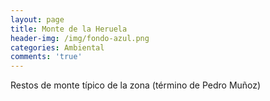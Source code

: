 ```yaml
---
layout: page
title: Monte de la Heruela
header-img: /img/fondo-azul.png
categories: Ambiental
comments: 'true'
---
```



Restos de monte típico de la zona (término de Pedro Muñoz)

<div class="photos">
</div>
